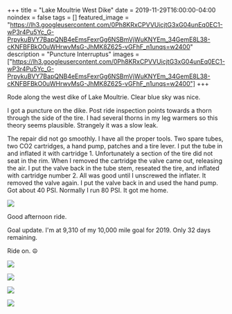 +++
title =  "Lake Moultrie West Dike"
date = 2019-11-29T16:00:00-04:00
noindex = false
tags = []
featured_image = "https://lh3.googleusercontent.com/0Ph8KRxCPVVUicjtG3xG04unEq0EC1-wP3r4Pu5Yc_G-PrpykuBVY7BapQNB4eEmsFexrGg6NSBmVjWuKNYEm_34GemE8L38-cKNFBFBkO0uWHrwvMsG-JhMK8Z625-vGFhF_n1unqs=w2400"
description = "Puncture Interruptus"
images = ["https://lh3.googleusercontent.com/0Ph8KRxCPVVUicjtG3xG04unEq0EC1-wP3r4Pu5Yc_G-PrpykuBVY7BapQNB4eEmsFexrGg6NSBmVjWuKNYEm_34GemE8L38-cKNFBFBkO0uWHrwvMsG-JhMK8Z625-vGFhF_n1unqs=w2400"]
+++

Rode along the west dike of Lake Moultrie. Clear blue sky was nice.

I got a puncture on the dike. Post ride inspection points towards a thorn through the side of the tire. I had several thorns in my leg warmers so this theory seems plausible. Strangely it was a slow leak.

The repair did not go smoothly. I have all the proper tools. Two spare tubes, two CO2 cartridges, a hand pump, patches and a tire lever. I put the tube in and inflated it with cartridge 1. Unfortunately a section of the tire did not seat in the rim. When I removed the cartridge the valve came out, releasing the air. I put the valve back in the tube stem, reseated the tire, and inflated with cartridge number 2. All was good until I unscrewed the inflater. It removed the valve again. I put the valve back in and used the hand pump. Got about 40 PSI. Normally I run 80 PSI. It got me home.

<a href='https://lh3.googleusercontent.com/Sw_Ji1BaE-UeM1VFqx6UV-AHsLEGeB3mdbmkQLuAoQvBM2PA_JPmpqd4DgMTW3uTPVmBbMnqMotdPru6fm6nNc0Pd5EvfMFacIUwzh6R-ll_R6DQtefY2UeCiGuum8UpD1MC8tOeHgA=w2400'><img src='https://lh3.googleusercontent.com/Sw_Ji1BaE-UeM1VFqx6UV-AHsLEGeB3mdbmkQLuAoQvBM2PA_JPmpqd4DgMTW3uTPVmBbMnqMotdPru6fm6nNc0Pd5EvfMFacIUwzh6R-ll_R6DQtefY2UeCiGuum8UpD1MC8tOeHgA=w2400'></a>

Good afternoon ride.

Goal update. I'm at 9,310 of my 10,000 mile goal for 2019. Only 32 days remaining.

Ride on. ☮

<a href='https://lh3.googleusercontent.com/uwl408pjP2n1JcLnhgF4olJpkPJwEHMaVtiszS_49Xb-VzfMo3TTYpKjOcZipSWXMgWtuGJwmWYANSzbJ4k_9l8MFQA2kESC2PLVCFRf8uuY3kv2g-wq_UywhVRiCLRcZKTgSfmjbaw=w2400'><img src='https://lh3.googleusercontent.com/uwl408pjP2n1JcLnhgF4olJpkPJwEHMaVtiszS_49Xb-VzfMo3TTYpKjOcZipSWXMgWtuGJwmWYANSzbJ4k_9l8MFQA2kESC2PLVCFRf8uuY3kv2g-wq_UywhVRiCLRcZKTgSfmjbaw=w2400'></a>

<a href='https://lh3.googleusercontent.com/0Ph8KRxCPVVUicjtG3xG04unEq0EC1-wP3r4Pu5Yc_G-PrpykuBVY7BapQNB4eEmsFexrGg6NSBmVjWuKNYEm_34GemE8L38-cKNFBFBkO0uWHrwvMsG-JhMK8Z625-vGFhF_n1unqs=w2400'><img src='https://lh3.googleusercontent.com/0Ph8KRxCPVVUicjtG3xG04unEq0EC1-wP3r4Pu5Yc_G-PrpykuBVY7BapQNB4eEmsFexrGg6NSBmVjWuKNYEm_34GemE8L38-cKNFBFBkO0uWHrwvMsG-JhMK8Z625-vGFhF_n1unqs=w2400'></a>

<a href='https://lh3.googleusercontent.com/DIEftfsv6g3dnJyRCMZvkJzGRycg5xqEmCFB-eN6ZNu3qX6qIMq1w7V_oSVptC96AcCtJz1Dfv75v5ZUk3uyt2ni2ajp33PqIR50vgJBMXDCN4ObvekwDJRbUHi1P8vP29daA5mdd3o=w2400'><img src='https://lh3.googleusercontent.com/DIEftfsv6g3dnJyRCMZvkJzGRycg5xqEmCFB-eN6ZNu3qX6qIMq1w7V_oSVptC96AcCtJz1Dfv75v5ZUk3uyt2ni2ajp33PqIR50vgJBMXDCN4ObvekwDJRbUHi1P8vP29daA5mdd3o=w2400'></a>

<a href='https://lh3.googleusercontent.com/rloQV9sogOhpZ9-VdeXVguKypure9mcSnsxlcgnpAAvTkS91X18cK_9joN871XDIea7aXkBiPjm0B_n9Xv00ZXZnKDgPSF-u3uIuOkBJjLePBnjxj984ceGuttrMFsuvvz0hy1R1xBY=w2400'><img src='https://lh3.googleusercontent.com/rloQV9sogOhpZ9-VdeXVguKypure9mcSnsxlcgnpAAvTkS91X18cK_9joN871XDIea7aXkBiPjm0B_n9Xv00ZXZnKDgPSF-u3uIuOkBJjLePBnjxj984ceGuttrMFsuvvz0hy1R1xBY=w2400'></a>
